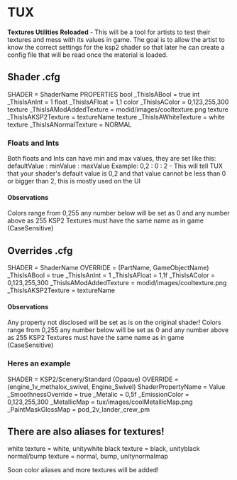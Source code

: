 # TUX
**Textures Utilities Reloaded** - This will be a tool for artists to test their textures and mess with its values in game. The goal is to allow the artist to know the correct settings for the ksp2 shader so that later he can create a config file that will be read once the material is loaded.

## Shader .cfg
SHADER = ShaderName
PROPERTIES
bool _ThisIsABool = true
int _ThisIsAnInt = 1
float _ThisIsAFloat = 1,1
color _ThisIsAColor = 0,123,255,300
texture _ThisIsAModAddedTexture = modid/images/cooltexture.png
texture _ThisIsAKSP2Texture = textureName
texture _ThisIsAWhiteTexture = white
texture _ThisIsANormalTexture = NORMAL

### Floats and Ints
Both floats and Ints can have min and max values, they are set like this:
defaultValue : minValue : maxValue
Example:
0,2 : 0 : 2 - This will tell TUX that your shader's default value is 0,2 and that value cannot be less than 0 or bigger than 2, this is mostly used on the UI

#### Observations
Colors range from 0,255 any number below will be set as 0 and any number above as 255
KSP2 Textures must have the same name as in game (CaseSensitive)

## Overrides .cfg
SHADER = ShaderName
OVERRIDE = (PartName, GameObjectName)
_ThisIsABool = true
_ThisIsAnInt = 1
_ThisIsAFloat = 1,1f
_ThisIsAColor = 0,123,255,300
_ThisIsAModAddedTexture = modid/images/cooltexture.png
_ThisIsAKSP2Texture = textureName

#### Observations
Any property not disclosed will be set as is on the original shader!
Colors range from 0,255 any number below will be set as 0 and any number above as 255
KSP2 Textures must have the same name as in game (CaseSensitive)

### Heres an example

SHADER = KSP2/Scenery/Standard (Opaque)
OVERRIDE = (engine_1v_methalox_swivel, Engine_Swivel)
ShaderPropertyName = Value
_SmoothnessOverride = true
_Metalic = 0,5f
_EmissionColor = 0,123,255,300
_MetallicMap = tux/images/coolMetallicMap.png
_PaintMaskGlossMap = pod_2v_lander_crew_pm


## There are also aliases for textures!
white texture = white, unitywhite
black texture = black, unityblack
normal/bump texture = normal, bump, unitynormalmap

Soon color aliases and more textures will be added!